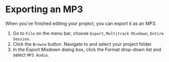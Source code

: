 # Exporting an MP3

When you've finished editing your project, you can export it as an MP3. 

1. Go to `File` on the menu bar, choose `Export`, `Multitrack Mixdown`, `Entire Session`. 
2. Click the `Browse` button. Navigate to and select your project folder.
3. In the Export Mixdown dialog box, click the Format drop-down list and select `MP3 Audio`.

